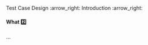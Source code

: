 <link rel="stylesheet" href="{{baseUrl}}/css/textbook.css">

<div class="website-content">

<div id="path">Test Case Design :arrow_right: Introduction :arrow_right:</div>

<div id="title">

#### What :two:

</div>

<div id="body">

...

</div>

</div>
